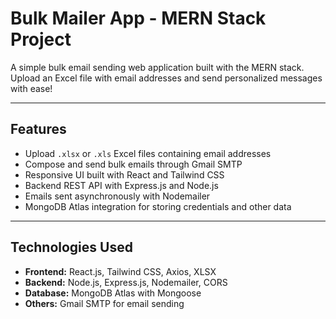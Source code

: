 # Bulk Mailer App - MERN Stack Project

A simple bulk email sending web application built with the MERN stack. Upload an Excel file with email addresses and send personalized messages with ease!

---

## Features

- Upload `.xlsx` or `.xls` Excel files containing email addresses
- Compose and send bulk emails through Gmail SMTP
- Responsive UI built with React and Tailwind CSS
- Backend REST API with Express.js and Node.js
- Emails sent asynchronously with Nodemailer
- MongoDB Atlas integration for storing credentials and other data

---

## Technologies Used

- **Frontend:** React.js, Tailwind CSS, Axios, XLSX  
- **Backend:** Node.js, Express.js, Nodemailer, CORS  
- **Database:** MongoDB Atlas with Mongoose  
- **Others:** Gmail SMTP for email sending  


